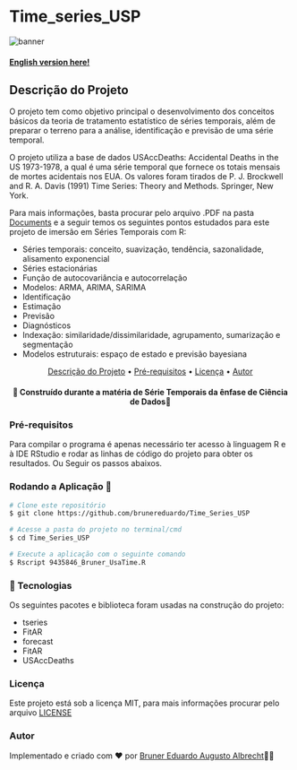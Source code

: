 # Time_series_USP


![banner](https://limnonews.files.wordpress.com/2014/09/imagem11.png)

#### [English version here!](https://github.com/brunereduardo/Time_Series_USP/blob/master/Documents/README.md)

## Descrição do Projeto
<p> O projeto tem como objetivo principal o desenvolvimento dos conceitos básicos da teoria de tratamento estatístico de séries temporais, além de preparar o terreno para a análise, identificação e previsão de uma série temporal.</p> 

<p>O projeto utiliza a base de dados USAccDeaths: Accidental Deaths in the US 1973-1978, a qual é uma série temporal que fornece os totais mensais de mortes acidentais nos EUA. Os valores foram tirados  de P. J. Brockwell and R. A. Davis (1991) Time Series: Theory and Methods. Springer, New York.</p>

<p>Para mais informações, basta procurar pelo arquivo .PDF na pasta <a href = 'https://github.com/brunereduardo/Time_Series_USP/tree/master/Documents'>Documents</a> e a seguir temos os seguintes pontos estudados para este projeto de imersão em Séries Temporais com R: </p>
 <ul style="list-style-type:disc;">
  <li>Séries temporais: conceito, suavização, tendência, sazonalidade, alisamento exponencial</li>
  <li>Séries estacionárias</li>
  <li>Função de autocovariância e autocorrelação</li>
  <li>Modelos: ARMA, ARIMA, SARIMA</li>
  <li>Identificação</li>
  <li>Estimação</li>
  <li>Previsão</li>
  <li>Diagnósticos</li>
  <li>Indexação: similaridade/dissimilaridade, agrupamento, sumarização e segmentação</li>
  <li>Modelos estruturais: espaço de estado e previsão bayesiana</li>
</ul>  

<p align="center">
<a href="#Descrição-do-Projeto">Descrição do Projeto</a> •  
<a href="#Pré-requisitos">Pré-requisitos</a> •	
<a href="#Licença">Licença</a> • 
<a href="#Autor">Autor</a>
</p>

<h4 align="center"> 
	🚧  Construído durante a matéria de Série Temporais da ênfase de Ciência de Dados🚧
</h4>

### Pré-requisitos
Para compilar o programa é apenas necessário ter acesso à linguagem R e à IDE RStudio e rodar as linhas de código do projeto para obter os resultados. Ou Seguir os passos abaixos.

### Rodando a Aplicação 🎲

```bash
# Clone este repositório
$ git clone https://github.com/brunereduardo/Time_Series_USP

# Acesse a pasta do projeto no terminal/cmd
$ cd Time_Series_USP

# Execute a aplicação com o seguinte comando 
$ Rscript 9435846_Bruner_UsaTime.R

```

### 🚀 Tecnologias

Os seguintes pacotes e biblioteca foram usadas na construção do projeto:

- tseries
- FitAR
- forecast
- FitAR
- USAccDeaths

### Licença

<p>Este projeto está sob a licença MIT, para mais informações procurar pelo arquivo <a href = "https://github.com/brunereduardo/Time_Series_USP/blob/master/LICENSE">LICENSE</a></p>

### Autor
Implementado e criado com ❤️ por [Bruner Eduardo Augusto Albrecht](https://github.com/brunereduardo)👋🏽
